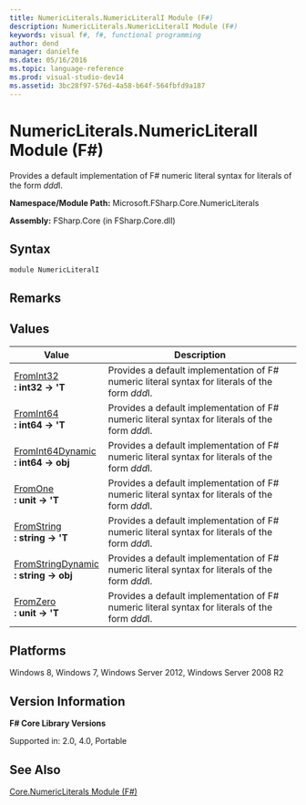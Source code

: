 ```yaml
---
title: NumericLiterals.NumericLiteralI Module (F#)
description: NumericLiterals.NumericLiteralI Module (F#)
keywords: visual f#, f#, functional programming
author: dend
manager: danielfe
ms.date: 05/16/2016
ms.topic: language-reference
ms.prod: visual-studio-dev14
ms.assetid: 3bc28f97-576d-4a58-b64f-564fbfd9a187 
---
```


# NumericLiterals.NumericLiteralI Module (F#)

Provides a default implementation of F# numeric literal syntax for literals of the form *ddd*I.

**Namespace/Module Path:** Microsoft.FSharp.Core.NumericLiterals

**Assembly:** FSharp.Core (in FSharp.Core.dll)


## Syntax

```
module NumericLiteralI
```

## Remarks

## Values


|Value|Description|
|-----|-----------|
|[FromInt32](https://msdn.microsoft.com/library/c2edd5c9-8c71-48a6-9332-e1dc2a533f82)<br />**: int32 -&gt; 'T**|Provides a default implementation of F# numeric literal syntax for literals of the form *ddd*I.|
|[FromInt64](https://msdn.microsoft.com/library/76b94d2c-fa38-4308-b153-4a6df89dac4b)<br />**: int64 -&gt; 'T**|Provides a default implementation of F# numeric literal syntax for literals of the form *ddd*I.|
|[FromInt64Dynamic](https://msdn.microsoft.com/library/98d52eca-94d3-4870-826b-99c5794e1d3f)<br />**: int64 -&gt; obj**|Provides a default implementation of F# numeric literal syntax for literals of the form *ddd*I.|
|[FromOne](https://msdn.microsoft.com/library/0cd5c585-b95c-476b-abae-c4ca5f530daf)<br />**: unit -&gt; 'T**|Provides a default implementation of F# numeric literal syntax for literals of the form *ddd*I.|
|[FromString](https://msdn.microsoft.com/library/6541bd56-8389-4aa4-8c1e-9a61a5025c77)<br />**: string -&gt; 'T**|Provides a default implementation of F# numeric literal syntax for literals of the form *ddd*I.|
|[FromStringDynamic](https://msdn.microsoft.com/library/4ff69e65-be43-4e40-a960-bd5e36ea654b)<br />**: string -&gt; obj**|Provides a default implementation of F# numeric literal syntax for literals of the form *ddd*I.|
|[FromZero](https://msdn.microsoft.com/library/bf368162-d456-47f4-9c55-325f12cdb0de)<br />**: unit -&gt; 'T**|Provides a default implementation of F# numeric literal syntax for literals of the form *ddd*I.|

## Platforms
Windows 8, Windows 7, Windows Server 2012, Windows Server 2008 R2


## Version Information
**F# Core Library Versions**

Supported in: 2.0, 4.0, Portable




## See Also
[Core.NumericLiterals Module &#40;F&#35;&#41;](Core.NumericLiterals-Module-%5BFSharp%5D.md)

